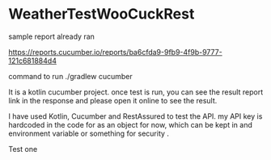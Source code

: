 # WeatherTestWooCuckRest


sample report already ran

https://reports.cucumber.io/reports/ba6cfda9-9fb9-4f9b-9777-121c681884d4

command to run 
./gradlew cucumber  

It is a kotlin cucumber project.
once test is run, you can see the result report link in the response and please
open it online to see the result.

I have used Kotlin, Cucumber and RestAssured to test the API.
my API key is hardcoded in the code for as an object for now, which can be kept in
and environment variable or something for security .

Test one